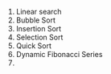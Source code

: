 1. Linear search
2. Bubble Sort
3. Insertion Sort
4. Selection Sort
5. Quick Sort
6. Dynamic Fibonacci Series
7. 
